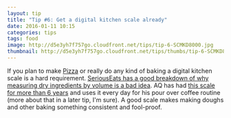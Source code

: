 ```yaml
---
layout: tip
title: "Tip #6: Get a digital kitchen scale already"
date: 2016-01-11 10:15
categories: tips
tags: food
image: http://d5e3yh7f757go.cloudfront.net/tips/tip-6-SCMKD8000.jpg
thumbnail: http://d5e3yh7f757go.cloudfront.net/tips/thumbs/tip-6-SCMKD8000.jpg
---
```

If you plan to make [Pizza](http://pizza.beatsryetypes.com) or really do any kind of baking a digital kitchen scale is a hard requirement. [SeriousEats has a good breakdown of why measuring dry ingredients by volume is a bad idea](http://www.seriouseats.com/2015/03/how-to-measure-wet-dry-ingredients-for-baking-accurately-best-method.html). AQ has had [this scale for more than 6 years](http://amzn.to/1OcNHZP) and uses it every day for his pour over coffee routine (more about that in a later tip, I'm sure). A good scale makes making doughs and other baking something consistent and fool-proof.
